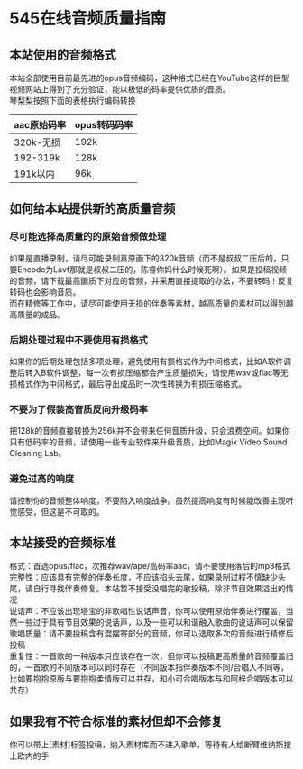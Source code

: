 # 545在线音频质量指南

## 本站使用的音频格式
本站全部使用目前最先进的opus音频编码，这种格式已经在YouTube这样的巨型视频网站上得到了充分验证，能以极低的码率提供优质的音质。  
琴梨梨按照下面的表格执行编码转换  

|aac原始码率|opus转码码率|
|-|-|
|320k-无损|192k|
|192-319k|128k|
|191k以内|96k|

## 如何给本站提供新的高质量音频
### 尽可能选择高质量的的原始音频做处理  
如果是直播录制，请尽可能录制真原画下的320k音频（而不是叔叔二压后的，只要Encode为Lavf那就是叔叔二压的，陈睿你妈什么时候死啊）。如果是投稿视频的音频，请下载最高画质下对应的音频，并采用直接提取的办法，不要转码！反复转码也会影响音质。  
而在精修等工作中，请尽可能使用无损的伴奏等素材，越高质量的素材可以得到越高质量的成品。
### 后期处理过程中不要使用有损格式
如果你的后期处理包括多项处理，避免使用有损格式作为中间格式，比如A软件调整后转入B软件调整，每一次有损压缩都会产生质量损失，请使用wav或flac等无损格式作为中间格式，最后导出成品时一次性转换为有损压缩格式。
### 不要为了假装高音质反向升级码率
把128k的音频直接转换为256k并不会带来任何音质升级，只会浪费空间。如果你只有低码率的音频，请使用一些专业软件来升级音质，比如Magix Video Sound Cleaning Lab。
### 避免过高的响度
请控制你的音频整体响度，不要陷入响度战争。虽然提高响度有时候能改善主观听觉感受，但这是不可取的。

## 本站接受的音频标准
格式：首选opus/flac，次推荐wav/ape/高码率aac，请不要使用落后的mp3格式  
完整性：应该具有完整的伴奏长度，不应该掐头去尾，如果录制过程不慎缺少头尾，请自行寻找伴奏修复。本站暂不接受没唱完的歌投稿，除非节目效果溢出的情况  
说话声：不应该出现塔宝的非歌唱性说话声音，你可以使用原始伴奏进行覆盖，当然一些过于具有节目效果的说话声，以及一些可以和谐融入歌曲的说话声可以保留  
歌唱质量：请不要投稿含有混摆寄部分的音频，你可以选取多次的音频进行精修后投稿  
重复性：一首歌的一种版本只应该存在一次，但你可以投稿更高质量的音频覆盖旧的，一首歌的不同版本可以同时存在（不同版本指伴奏版本不同/合唱人不同等，比如要抱抱原版与要抱抱柔情版可以共存，和小可合唱版本与和阿梓合唱版本可以共存）  


## 如果我有不符合标准的素材但却不会修复
你可以带上[素材]标签投稿，纳入素材库而不进入歌单，等待有人给断臂维纳斯接上欧内的手  